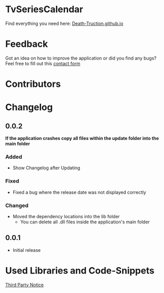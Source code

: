 # TvSeriesCalendar
Find everything you need here: [Death-Truction.github.io](https://death-truction.github.io/)
# Feedback
Got an idea on how to improve the application or did you find any bugs? Feel free to fill out this [contact form](https://death-truction.github.io/#NavKontakt)
# Contributors
# Changelog
## 0.0.2
**If the application crashes copy all files within the update folder into the main folder**
### Added
* Show Changelog after Updating
### Fixed
* Fixed a bug where the release date was not displayed correctly
### Changed
* Moved the dependency locations into the lib folder
  * You can delete all .dll files inside the application's main folder
## 0.0.1
* Initial release
# Used Libraries and Code-Snippets
[Third Party Notice](https://github.com/Death-Truction/TvSeriesCalendar/blob/master/SourceCode/DesktopApplication/ThirdPartyNotices.txt)
